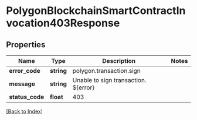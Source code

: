 # PolygonBlockchainSmartContractInvocation403Response

## Properties

Name | Type | Description | Notes
------------ | ------------- | ------------- | -------------
**error_code** | **string** | polygon.transaction.sign |
**message** | **string** | Unable to sign transaction. ${error} |
**status_code** | **float** | 403 |

[[Back to Index]](../index.md)
